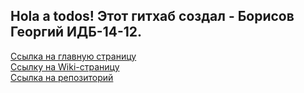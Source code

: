 ## Hola a todos! Этот гитхаб создал - Борисов Георгий ИДБ-14-12.

[Ссылка на главную страницу](https://iwepop.github.io/index.html)
<br>
[Ссылку на Wiki-страницу](https://github.com/iwepop/iwepop.github.io/wiki/WIKI)
<br>
[Ссылка на репозиторий](https://github.com/iwepop/iwe.github.io)
